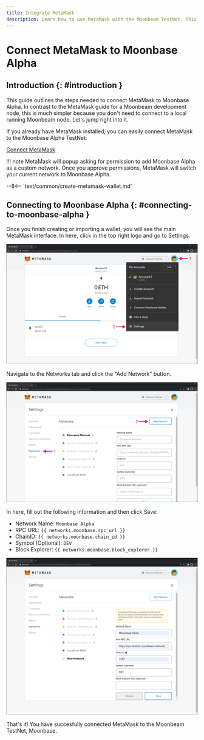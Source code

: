 ```yaml
---
title: Integrate MetaMask
description: Learn how to use MetaMask with the Moonbeam TestNet. This tutorial shows you how to connect a default installation of MetaMask to Moonbase Alpha.
---
```


# Connect MetaMask to Moonbase Alpha

## Introduction {: #introduction } 

This guide outlines the steps needed to connect MetaMask to Moonbase Alpha. In contrast to the MetaMask guide for a Moonbeam development node, this is much simpler because you don't need to connect to a local running Moonbeam node. Let's jump right into it.

If you already have MetaMask installed, you can easily connect MetaMask to the Moonbase Alpha TestNet:

<div class="button-wrapper">
    <a href="#" class="md-button connectMetaMask" value="moonbase">Connect MetaMask</a>
</div>

!!! note
    MetaMask will popup asking for permission to add Moonbase Alpha as a custom network. Once you approve permissions, MetaMask will switch your current network to Moonbase Alpha.
    
--8<-- 'text/common/create-metamask-wallet.md'

## Connecting to Moonbase Alpha {: #connecting-to-moonbase-alpha } 

Once you finish creating or importing a wallet, you will see the main MetaMask interface. In here, click in the top right logo and go to Settings.

![MetaMask3](/images/testnet/testnet-metamask3.png)

Navigate to the Networks tab and click the "Add Network" button.

![MetaMask4](/images/testnet/testnet-metamask4.png)

In here, fill out the following information and then click Save:

  - Network Name: `Moonbase Alpha`
  - RPC URL: `{{ networks.moonbase.rpc_url }}`
  - ChainID: `{{ networks.moonbase.chain_id }}`
  - Symbol (Optional): `DEV`
  - Block Explorer: `{{ networks.moonbase.block_explorer }}`

![MetaMask5](/images/testnet/testnet-metamask5.png)

That's it! You have succesfully connected MetaMask to the Moonbeam TestNet, Moonbase.
